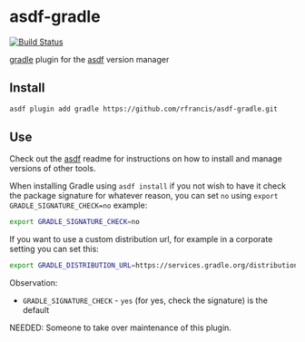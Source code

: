# asdf-gradle

[![Build Status](https://travis-ci.org/rfrancis/asdf-gradle.svg?branch=master)](https://travis-ci.org/rfrancis/asdf-gradle)

[gradle](https://gradle.org/) plugin for the [asdf](https://github.com/asdf-vm/asdf) version manager

## Install

```sh
asdf plugin add gradle https://github.com/rfrancis/asdf-gradle.git
```

## Use

Check out the [asdf](https://github.com/asdf-vm/asdf) readme for instructions on how to install and manage versions of other tools.

When installing Gradle using `asdf install` if you not wish to have it check the package signature for whatever reason, you can set `no` using `export GRADLE_SIGNATURE_CHECK=no` example:

```sh
export GRADLE_SIGNATURE_CHECK=no 
```

If you want to use a custom distribution url, for example in a corporate setting you can set this:

```sh
export GRADLE_DISTRIBUTION_URL=https://services.gradle.org/distributions
```

Observation:

* `GRADLE_SIGNATURE_CHECK` - `yes` (for yes, check the signature) is the default

NEEDED: Someone to take over maintenance of this plugin.
